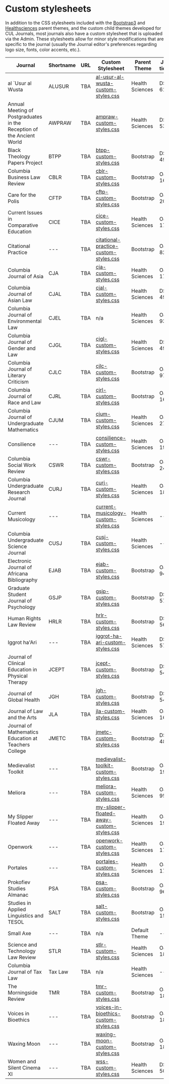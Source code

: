 # Custom stylesheets

In addition to the CSS stylesheets included with the [Bootstrap3](/https://github.com/pkp/bootstrap3) and [Healthsciences](/https://github.com/pkp/healthSciences) parent themes, and the custom child themes developed for CUL Journals, most journals also have a custom stylesheet that is uploaded via the Admin. These stylesheets allow for minor style modifications that are specific to the journal (usually the Journal editor's preferences regarding logo size, fonts, color accents, etc.).

| Journal  | Shortname | URL  | Custom Stylesheet  | Parent Theme  | JIRA ticket |
|---|---|---|---|---|---|
| al `Usur al Wusta | ALUSUR | TBA | [al-usur-al-wusta-custom-styles.css](stylesheets/al-usur-al-wusta-custom-styles.css) | Health Sciences | DS-6144 |
| Annual Meeting of Postgraduates in the Reception of the Ancient World | AWPRAW | TBA | [ampraw-custom-styles.css](stylesheets/ampraw-custom-styles.css) | Health Sciences | DS-5337 |
| Black Theology Papers Project | BTPP | TBA | [btpp-custom-styles.css](stylesheets/btpp-custom-styles.css) | Bootstrap | DS-4974 |
| Columbia Business Law Review | CBLR | TBA | [cblr-custom-styles.css](stylesheets/cblr-custom-styles.css) | Bootstrap | OJS-169 |
| Care for the Polis | CFTP | TBA | [cftp-custom-styles.css](stylesheets/cftp-custom-styles.css) | Bootstrap | OJS-206 |
| Current Issues in Comparative Education | CICE | TBA | [cice-custom-styles.css](stylesheets/cice-custom-styles.css) | Health Sciences | OJS-177 |
| Citational Practice | --- | TBA | [citational-practice-custom-styles.css](stylesheets/citational-practice-custom-styles.css) | Bootstrap | OJS-82 |
| Columbia Journal of Asia | CJA | TBA | [cja-custom-styles.css](stylesheets/cja-custom-styles.css) | Health Sciences | OJS-172 |
| Columbia Journal of Asian Law | CJAL | TBA | [cjal-custom-styles.css](stylesheets/cjal-custom-styles.css) | Health Sciences | DS-4966 |
| Columbia Journal of Environmental Law | CJEL | TBA | n/a | Health Sciences | OJS-93 |
| Columbia Journal of Gender and Law | CJGL | TBA | [cjgl-custom-styles.css](stylesheets/cjgl-custom-styles.css) | Health Sciences | DS-4947 |
| Columbia Journal of Literary Criticism | CJLC | TBA | [cjlc-custom-styles.css](stylesheets/cjlc-custom-styles.css) | Bootstrap | OJS-97 |
| Columbia Journal of Race and Law | CJRL | TBA | [cjrl-custom-styles.css](stylesheets/cjrl-custom-styles.css) | Bootstrap | OJS-165 |
| Columbia Journal of Undergraduate Mathematics | CJUM | TBA | [cjum-custom-styles.css](stylesheets/cjum-custom-styles.css) | Health Sciences | OJS-272 |
| Consilience | --- | TBA | [consilience-custom-styles.css](stylesheets/consilience-custom-styles.css) | Health Sciences | OJS-192 |
| Columbia Social Work Review | CSWR | TBA | [cswr-custom-styles.css](stylesheets/cswr-custom-styles.css) | Bootstrap | OJS-241 |
| Columbia Undergraduate Research Journal | CURJ | TBA | [curj-custom-styles.css](stylesheets/curj-custom-styles.css) | Health Sciences | OJS-189 |
| Current Musicology | --- | TBA | [current-musicology-custom-styles.css](stylesheets/current-musicology-custom-styles.css) | Health Sciences | --- |
| Columbia Undergraduate Science Journal | CUSJ | TBA | [cusj-custom-styles.css](stylesheets/cusj-custom-styles.css) | Health Sciences | --- |
| Electronic Journal of Africana Bibliography | EJAB | TBA | [ejab-custom-styles.css](stylesheets/ejab-custom-styles.css) | Bootstrap | OJS-94 |
| Graduate Student Journal of Psychology | GSJP | TBA | [gsjp-custom-styles.css](stylesheets/gsjp-custom-styles.css) | Bootstrap | DS-5752 |
| Human Rights Law Review | HRLR | TBA | [hrlr-custom-styles.css](stylesheets/hrlr-custom-styles.css) | Bootstrap | DS-5643 |
| Iggrot ha'Ari | --- | TBA | [iggrot-ha-ari-custom-styles.css](stylesheets/iggrot-ha-ari-custom-styles.css) | Health Sciences | DS-5713 |
| Journal of Clinical Education in Physical Therapy | JCEPT | TBA | [jcept-custom-styles.css](stylesheets/jcept-custom-styles.css) | Bootstrap | DS-5470 |
| Journal of Global Health | JGH | TBA | [jgh-custom-styles.css](stylesheets/jgh-custom-styles.css) | Bootstrap | DS-5457 |
| Journal of Law and the Arts | JLA | TBA | [jla-custom-styles.css](stylesheets/jla-custom-styles.css) | Health Sciences | OJS-168 |
| Journal of Mathematics Education at Teachers College | JMETC | TBA | [jmetc-custom-styles.css](stylesheets/jmetc-custom-styles.css) | Bootstrap | DS-4896 |
| Medievalist Toolkit | --- | TBA | [medievalist-toolkit-custom-styles.css](stylesheets/medievalist-toolkit-custom-styles.css) | Bootstrap | OJS-195 |
| Meliora | --- | TBA | [meliora-custom-styles.css](stylesheets/meliora-custom-styles.css) | Health Sciences | OJS-95 |
| My Slipper Floated Away | --- | TBA | [my-slipper-floated-away-custom-styles.css](stylesheets/my-slipper-floated-away-custom-styles.css) | Health Sciences | OJS-193 |
| Openwork | --- | TBA | [openwork-custom-styles.css](stylesheets/openwork-custom-styles.css) | Health Sciences | OJS-178 |
| Portales | --- | TBA | [portales-custom-styles.css](stylesheets/portales-custom-styles.css) | Health Sciences | OJS-179 |
| Prokofiev Studies Almanac | PSA | TBA | [psa-custom-styles.css](stylesheets/psa-custom-styles.css) | Bootstrap | OJS-96 |
| Studies in Applied Linguistics and TESOL | SALT | TBA | [salt-custom-styles.css](stylesheets/salt-custom-styles.css) | Bootstrap | OJS-154 |
| Small Axe | --- | TBA | n/a | Default Theme | --- |
| Science and Technology Law Review | STLR | TBA | [stlr-custom-styles.css](stylesheets/stlr-custom-styles.css) | Health Sciences | OJS-184 |
| Columbia Journal of Tax Law | Tax Law | TBA | n/a | Health Sciences | --- |
| The Morningside Review | TMR | TBA | [tmr-custom-styles.css](stylesheets/tmr-custom-styles.css) | Bootstrap | OJS-186 |
| Voices in Bioethics | --- | TBA | [voices-in-bioethics-custom-styles.css](stylesheets/voices-in-bioethics-custom-styles.css) | Bootstrap | OJS-182 |
| Waxing Moon | --- | TBA | [waxing-moon-custom-styles.css](stylesheets/waxing-moon-custom-styles.css) | Bootstrap | OJS-188 |
| Women and Silent Cinema XI | --- | TBA | [wss-custom-styles.css](stylesheets/wss-custom-styles.css) | Health Sciences | DS-5078 |